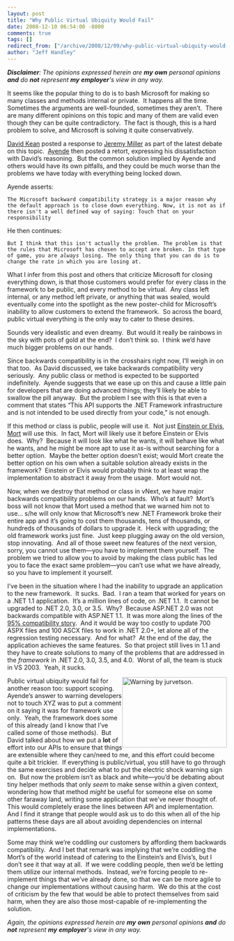 ```yaml
---
layout: post
title: "Why Public Virtual Ubiquity Would Fail"
date: 2008-12-10 06:54:00 -0800
comments: true
tags: []
redirect_from: ["/archive/2008/12/09/why-public-virtual-ubiquity-would-fail.aspx/"]
author: "Jeff Handley"
---
```

<!-- more -->
<p><em><strong>Disclaimer</strong>: The opinions expressed herein are <b>my</b> <b>own</b> personal opinions <b>and</b> do <b>not</b> represent <b>my</b> <b>employer</b>'s view in any way.</em></p>  <p>It seems like the popular thing to do is to bash Microsoft for making so many classes and methods internal or private.  It happens all the time.  Sometimes the arguments are well-founded, sometimes they aren’t.  There are many different opinions on this topic and many of them are valid even though they can be quite contradictory.  The fact is though, this is a hard problem to solve, and Microsoft is solving it quite conservatively.</p>  <p><a href="http://davesbox.com/archive/2008/12/09/quot-i-can-t-believe-microsoft-didn-t-make-enter-api-name-here-public-quot.aspx" target="_blank">David Kean</a> posted a response to <a href="http://codebetter.com/blogs/jeremy.miller/archive/2008/12/04/i-love-ayende-and-oss.aspx" target="_blank">Jeremy Miller</a> as part of the latest debate on this topic.  <a href="http://ayende.com/Blog/archive/2008/12/10/consenting-adults.aspx" target="_blank">Ayende</a> then posted a retort, expressing his dissatisfaction with David’s reasoning.  But the common solution implied by Ayende and others would have its own pitfalls, and they could be much worse than the problems we have today with everything being locked down.</p>  <p>Ayende asserts:</p>  <p><code>The Microsoft backward compatibility strategy is a major reason why the default approach is to close down everything. Now, it is not as if there isn't a well defined way of saying: Touch that on your responsibility</code></p>  <p>He then continues:</p>  <p><code>But I think that this isn't actually the problem. The problem is that the rules that Microsoft has chosen to accept are broken. In that type of game, you are <em>always </em>losing. The only thing that you can do is to change the rate in which you are losing at.</code></p>  <p><font style="background-color: #ffffff">What I infer from this post and others that criticize Microsoft for closing everything down, is that those customers would prefer for every class in the framework to be public, and every method to be virtual.  Any class left internal, or any method left private, or anything that was sealed, would eventually come into the spotlight as the new poster-child for Microsoft’s inability to allow customers to extend the framework.  So across the board, public virtual everything is the only way to cater to these desires.</font></p>  <p>Sounds very idealistic and even dreamy.  But would it really be rainbows in the sky with pots of gold at the end?  I don’t think so.  I think we’d have much bigger problems on our hands.</p>  <p>Since backwards compatibility is in the crosshairs right now, I’ll weigh in on that too.  As David discussed, we take backwards compatibility very seriously.  Any public class or method is expected to be supported indefinitely.  Ayende suggests that we ease up on this and cause a little pain for developers that are doing advanced things; they’ll likely be able to swallow the pill anyway.  But the problem I see with this is that even a comment that states “This API supports the .NET Framework infrastructure and is not intended to be used directly from your code,” is not enough.</p>  <p>If this method or class is public, people will use it.  Not just <a href="http://www.nikhilk.net/Personas.aspx" target="_blank">Einstein or Elvis, Mort</a> will use this.  In fact, Mort will likely use it before Einstein or Elvis does.  Why?  Because it will look like what he wants, it will behave like what he wants, and he might be more apt to use it as-is without searching for a better option.  Maybe the better option doesn’t exist; would Mort create the better option on his own when a suitable solution already exists in the framework?  Einstein or Elvis would probably think to at least wrap the implementation to abstract it away from the usage.  Mort would not.</p>  <p>Now, when we destroy that method or class in vNext, we have major backwards compatibility problems on our hands.  Who’s at fault?  Mort’s boss will not know that Mort used a method that we warned him not to use… s/he will only know that Microsoft’s new .NET Framework broke their entire app and it’s going to cost them thousands, tens of thousands, or hundreds of thousands of dollars to upgrade it.  Heck with upgrading; the old framework works just fine.  Just keep plugging away on the old version, stop innovating.  And all of those sweet new features of the next version, sorry, you cannot use them—you have to implement them yourself.  The problem we tried to allow you to avoid by making the class public has led you to face the exact same problem—you can’t use what we have already, so you have to implement it yourself.</p>  <p>I’ve been in the situation where I had the inability to upgrade an application to the new framework.  It sucks.  Bad.  I ran a team that worked for years on a .NET 1.1 application.  It’s a million lines of code, on .NET 1.1.  It cannot be upgraded to .NET 2.0, 3.0, or 3.5.  Why?  Because ASP.NET 2.0 was not backwards compatible with ASP.NET 1.1.  It was more along the lines of the <a href="http://codebetter.com/blogs/jeremy.miller/archive/2008/08/20/smartinstance-in-structuremap-2-5.aspx" target="_blank">95% compatibility story</a>.  And it would be way too costly to update 700 ASPX files and 100 ASCX files to work in .NET 2.0+, let alone all of the regression testing necessary.  And for what?  At the end of the day, the application achieves the same features.  So that project still lives in 1.1 and they have to create solutions to many of the problems that are addressed in the <em>framework</em> in .NET 2.0, 3.0, 3.5, and 4.0.  Worst of all, the team is stuck in VS 2003.  Yeah, it sucks.</p>  <p><img style="display: inline; margin-left: 0px; margin-right: 0px" height="162" alt="Warning by jurvetson." src="http://farm1.static.flickr.com/1/1118807_a751d65ba5.jpg?v=1102148411" width="240" align="right" />Public virtual ubiquity would fail for another reason too: support scoping.  Ayende’s answer to warning developers not to touch XYZ was to put a comment on it saying it was for framework use only.  Yeah, the framework does some of this already (and I know that I’ve called some of those methods).  But David talked about how we put a <strong>lot</strong> of effort into our APIs to ensure that things are extensible where they can/need to me, and this effort could become quite a bit trickier.  If everything is public/virtual, you still have to go through the same exercises and decide what to put the electric shock warning sign on.  But now the problem isn’t as black and white—you’d be debating about tiny helper methods that only <em>seem</em> to make sense within a given context, wondering how that method <em>might</em> be useful for someone else on some other faraway land, writing some application that we’ve never thought of.  This would completely erase the lines between API and implementation.  And I find it strange that people would ask us to do this when all of the hip patterns these days are all about avoiding dependencies on internal implementations.</p>  <p>Some may think we’re coddling our customers by affording them backwards compatibility.  And I bet that remark was implying that we’re coddling the Mort’s of the world instead of catering to the Einstein’s and Elvis’s, but I don’t see it that way at all.  If we were coddling people, then we’d be letting them utilize our internal methods.  Instead, we’re forcing people to re-implement things that we’ve already done, so that we can be more agile to change our implementations without causing harm.  We do this at the cost of criticism by the few that would be able to protect themselves from said harm, when they are also those most-capable of re-implementing the solution.</p>  <p><em>Again, the opinions expressed herein are <b>my</b> <b>own</b> personal opinions <b>and</b> do <b>not</b> represent <b>my</b> <b>employer</b>'s view in any way.</em></p>

